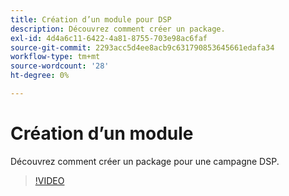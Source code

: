 ```yaml
---
title: Création d’un module pour DSP
description: Découvrez comment créer un package.
exl-id: 4d4a6c11-6422-4a81-8755-703e98ac6faf
source-git-commit: 2293acc5d4ee8acb9c631790853645661edafa34
workflow-type: tm+mt
source-wordcount: '28'
ht-degree: 0%

---
```


# Création d’un module

Découvrez comment créer un package pour une campagne DSP.

>[!VIDEO](https://video.tv.adobe.com/v/339257)
